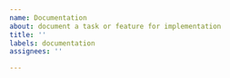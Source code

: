 ```yaml
---
name: Documentation
about: document a task or feature for implementation
title: ''
labels: documentation
assignees: ''

---
```



